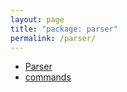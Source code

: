 ```yaml
---
layout: page
title: "package: parser"
permalink: /parser/
---
```


- [Parser](/parser/parser.html)
- [commands](/parser/commands/)